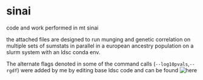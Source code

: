 # sinai
code and work performed in mt sinai


the attached files are designed to run munging and genetic correlation on multiple sets of sumstats in parallel in a european ancestry population on a slurm system with an ldsc conda env. 

The alternate flags denoted in some of the command calls (`--log10pvals`,`--rgdf`) were added by me by editing base ldsc code and can be found ![here](https://github.com/shaneoconnell1996/ldsc_edits)
